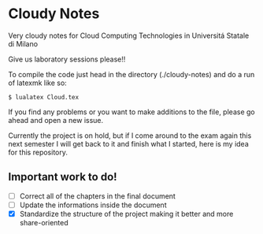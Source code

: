 # Cloudy Notes
Very cloudy notes for Cloud Computing Technologies in Universitá Statale di Milano

Give us laboratory sessions please!!

To compile the code just head in the directory (./cloudy-notes) and do a run of latexmk like so:
```
$ lualatex Cloud.tex
```
If you find any problems or you want to make additions to the file, please go ahead and open a new issue.

Currently the project is on hold, but if I come around to the exam again this next semester I will get back to it and finish what I started, here is my idea for this repository.

## Important work to do!
 - [ ] Correct all of the chapters in the final document
 - [ ] Update the informations inside the document
 - [x] Standardize the structure of the project making it better and more share-oriented
